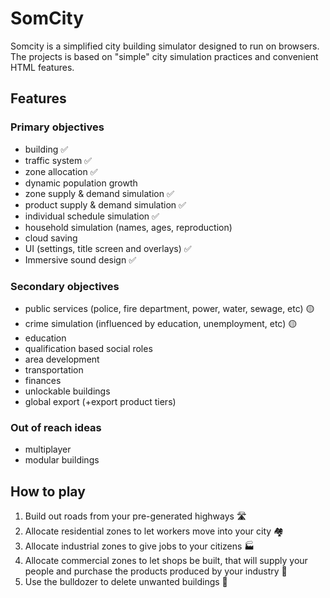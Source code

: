 # SomCity

Somcity is a simplified city building simulator designed to run on browsers. <br>
The projects is based on "simple" city simulation practices and convenient HTML features.

## Features

### Primary objectives
- building ✅
- traffic system ✅
- zone allocation ✅
- dynamic population growth
- zone supply & demand simulation ✅
- product supply & demand simulation ✅
- individual schedule simulation ✅
- household simulation (names, ages, reproduction)
- cloud saving
- UI (settings, title screen and overlays) ✅
- Immersive sound design ✅

### Secondary objectives
- public services (police, fire department, power, water, sewage, etc) 🟡
- crime simulation (influenced by education, unemployment, etc) 🟡
- education
- qualification based social roles
- area development
- transportation
- finances
- unlockable buildings
- global export (+export product tiers)

### Out of reach ideas
- multiplayer
- modular buildings

## How to play
1. Build out roads from your pre-generated highways 🛣️
2. Allocate residential zones to let workers move into your city 🏘️
3. Allocate industrial zones to give jobs to your citizens 🏭
4. Allocate commercial zones to let shops be built, that will supply your people and purchase the products produced by your industry 🏪
5. Use the bulldozer to delete unwanted buildings 🚧
